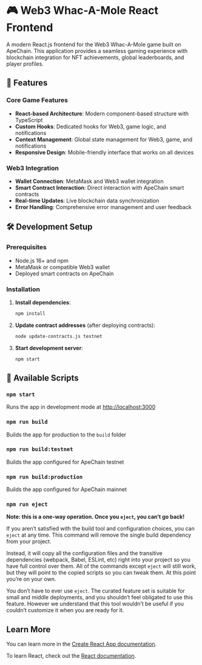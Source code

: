 # 🎮 Web3 Whac-A-Mole React Frontend

A modern React.js frontend for the Web3 Whac-A-Mole game built on ApeChain. This application provides a seamless gaming experience with blockchain integration for NFT achievements, global leaderboards, and player profiles.

## 🚀 Features

### Core Game Features
- **React-based Architecture**: Modern component-based structure with TypeScript
- **Custom Hooks**: Dedicated hooks for Web3, game logic, and notifications
- **Context Management**: Global state management for Web3, game, and notifications
- **Responsive Design**: Mobile-friendly interface that works on all devices

### Web3 Integration
- **Wallet Connection**: MetaMask and Web3 wallet integration
- **Smart Contract Interaction**: Direct interaction with ApeChain smart contracts
- **Real-time Updates**: Live blockchain data synchronization
- **Error Handling**: Comprehensive error management and user feedback

## 🛠️ Development Setup

### Prerequisites
- Node.js 16+ and npm
- MetaMask or compatible Web3 wallet
- Deployed smart contracts on ApeChain

### Installation

1. **Install dependencies**:
   ```bash
   npm install
   ```

2. **Update contract addresses** (after deploying contracts):
   ```bash
   node update-contracts.js testnet
   ```

3. **Start development server**:
   ```bash
   npm start
   ```

## 🎯 Available Scripts

### `npm start`
Runs the app in development mode at [http://localhost:3000](http://localhost:3000)

### `npm run build`
Builds the app for production to the `build` folder

### `npm run build:testnet`
Builds the app configured for ApeChain testnet

### `npm run build:production`
Builds the app configured for ApeChain mainnet

### `npm run eject`

**Note: this is a one-way operation. Once you `eject`, you can’t go back!**

If you aren’t satisfied with the build tool and configuration choices, you can `eject` at any time. This command will remove the single build dependency from your project.

Instead, it will copy all the configuration files and the transitive dependencies (webpack, Babel, ESLint, etc) right into your project so you have full control over them. All of the commands except `eject` will still work, but they will point to the copied scripts so you can tweak them. At this point you’re on your own.

You don’t have to ever use `eject`. The curated feature set is suitable for small and middle deployments, and you shouldn’t feel obligated to use this feature. However we understand that this tool wouldn’t be useful if you couldn’t customize it when you are ready for it.

## Learn More

You can learn more in the [Create React App documentation](https://facebook.github.io/create-react-app/docs/getting-started).

To learn React, check out the [React documentation](https://reactjs.org/).
